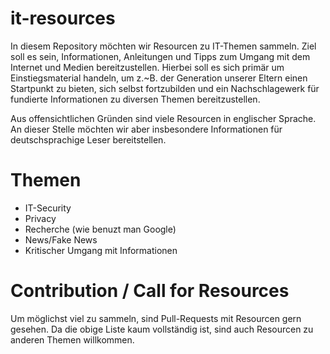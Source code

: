 # it-resources

In diesem Repository möchten wir Resourcen zu IT-Themen sammeln. Ziel soll es sein, Informationen, Anleitungen und Tipps zum Umgang mit dem Internet und Medien bereitzustellen. Hierbei soll es sich primär um Einstiegsmaterial handeln, um z.~B. der Generation unserer Eltern einen Startpunkt zu bieten, sich selbst fortzubilden  und ein Nachschlagewerk für fundierte Informationen zu diversen Themen bereitzustellen.

Aus offensichtlichen Gründen sind viele Resourcen in englischer Sprache. An dieser Stelle möchten wir aber insbesondere Informationen für deutschsprachige Leser bereitstellen.

# Themen
* IT-Security
* Privacy
* Recherche (wie benuzt man Google)
* News/Fake News
* Kritischer Umgang mit Informationen

# Contribution / Call for Resources
Um möglichst viel zu sammeln, sind Pull-Requests mit Resourcen gern gesehen. Da die obige Liste kaum vollständig ist, sind auch Resourcen zu anderen Themen willkommen.
